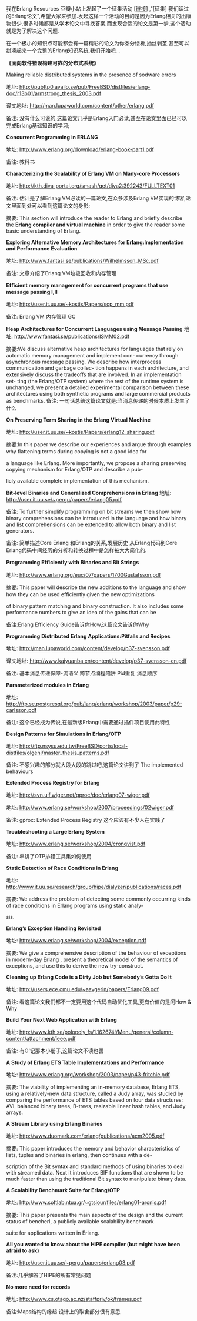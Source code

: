  我在Erlang Resources 豆瓣小站上发起了一个征集活动 [[链接](http://site.douban.com/204209/widget/notes/17144051/note/409113054/)] ,"[征集] 我们读过的Erlang论文",希望大家来参加.发起这样一个活动的目的是因为Erlang相关的出版物很少,很多时候都是从学术论文中寻找答案,而发现合适的论文是第一步,这个活动就是为了解决这个问题.

 

 在一个极小的知识点可能都会有一篇精彩的论文为你条分缕析,抽丝剥茧,甚至可以拼凑起来一个完整的Erlang知识系统,我们开始吧...

 

 

**《面向软件错误构建可靠的分布式系统》**

Making reliable distributed systems in the presence of sodware errors

地址:  http://pubftp0.availo.se/pub/FreeBSD/distfiles/erlang-doc/r13b01/armstrong_thesis_2003.pdf 

译文地址: http://man.lupaworld.com/content/other/erlang.pdf  

备注: 没有什么可说的,这篇论文几乎是Erlang入门必读,甚至在论文里面已经可以完成Erlang基础知识的学习;

 

**Concurrent Programming in ERLANG**

地址: http://www.erlang.org/download/erlang-book-part1.pdf 

备注: 教科书

**Characterizing the Scalability of Erlang VM on Many-core Processors**

地址: http://kth.diva-portal.org/smash/get/diva2:392243/FULLTEXT01 

备注: 估计是了解Erlang VM必读的一篇论文,在众多涉及Erlang VM实现的博客,论文里面到处可以看到这篇论文的身影;

摘要: This section will introduce the reader to Erlang and brieﬂy describe the **Erlang compiler and virtual machine** in order to give the reader some basic understanding of Erlang.

 

**Exploring Alternative Memory Architectures for Erlang:Implementation and Performance Evaluation**

地址: http://www.fantasi.se/publications/Wilhelmsson_MSc.pdf

备注: 文章介绍了Erlang VM垃圾回收和内存管理

 


**Efﬁcient memory management for concurrent programs that use message passing I,II**

地址: http://user.it.uu.se/~kostis/Papers/scp_mm.pdf 

备注: Erlang VM 内存管理 GC



 

**Heap Architectures for Concurrent Languages using Message Passing**
地址: http://www.fantasi.se/publications/ISMM02.pdf

摘要:We discuss alternative heap architectures for languages that rely on automatic memory management and implement con-
currency through asynchronous message passing. We describe how interprocess communication and garbage collec-
tion happens in each architecture, and extensively discuss the tradeoﬀs that are involved. In an implementation set-
ting (the Erlang/OTP system) where the rest of the runtime system is unchanged, we present a detailed experimental
comparison between these architectures using both synthetic programs and large commercial products as benchmarks.
备注: 一句话总结这篇论文就是:当消息传递的时候本质上发生了什么

 

 

**On Preserving Term Sharing in the Erlang Virtual Machine**

地址: http://user.it.uu.se/~kostis/Papers/erlang12_sharing.pdf 

摘要:In this paper we describe our experiences and argue through examples why ﬂattening terms during copying is not a good idea for

a language like Erlang. More importantly, we propose a sharing preserving copying mechanism for Erlang/OTP and describe a pub-

licly available complete implementation of this mechanism. 

 

**Bit-level Binaries and Generalized Comprehensions in Erlang**
地址: http://user.it.uu.se/~pergu/papers/erlang05.pdf

备注: To further simplify programming on bit streams we then show how binary comprehensions can be introduced in the language and how binary and list comprehensions can be extended to allow both binary and list generators.

备注: 简单描述Core Erlang 和Erlang的关系,发展历史 从Erlang代码到Core Erlang代码中间经历的分析和转换过程中是怎样被大大简化的.

 

**Programming Efﬁciently with Binaries and Bit Strings**

地址: http://www.erlang.org/euc/07/papers/1700Gustafsson.pdf

摘要: This paper will describe the new additions to the language and show how they can be used efﬁciently given the new optimizations

of binary pattern matching and binary construction. It also includes some performance numbers to give an idea of the gains that can be

备注:Erlang Efficiency Guide告诉你How,这篇论文告诉你Why

 

**Programming Distributed Erlang Applications:Pitfalls and Recipes**

地址: http://man.lupaworld.com/content/develop/p37-svensson.pdf 

译文地址:  http://www.kaiyuanba.cn/content/develop/p37-svensson-cn.pdf 

备注:  基本消息传递保障-流语义 跨节点编程陷阱 Pid重复 消息顺序

 

**Parameterized modules in Erlang**

地址: http://ftp.se.postgresql.org/pub/lang/erlang/workshop/2003/paper/p29-carlsson.pdf

备注: 这个已经成为传说,在最新版Erlang中需要通过插件项目使用此特性

 

**Design Patterns for Simulations in Erlang/OTP**

地址: http://ftp.nsysu.edu.tw/FreeBSD/ports/local-distfiles/olgeni/master_thesis_patterns.pdf

备注: 不感兴趣的部分就大段大段的跳过吧,这篇论文讲到了 The implemented behaviours

 

 

**Extended Process Registry for Erlang** 

地址: http://svn.ulf.wiger.net/gproc/doc/erlang07-wiger.pdf  

地址: http://www.erlang.se/workshop/2007/proceedings/02wiger.pdf

备注: gproc: Extended Process Registry 这个应该有不少人在实践了

 

 

**Troubleshooting a Large Erlang System**

地址: http://www.erlang.se/workshop/2004/cronqvist.pdf

备注: 串讲了OTP排错工具集如何使用 

 

**Static Detection of Race Conditions in Erlang**

地址: http://www.it.uu.se/research/group/hipe/dialyzer/publications/races.pdf

摘要: We address the problem of detecting some commonly occurring kinds of race conditions in Erlang programs using static analy-

sis. 

 

**Erlang’s Exception Handling Revisited**

地址: http://www.erlang.se/workshop/2004/exception.pdf 

摘要: We give a comprehensive description of the behaviour of exceptions in modern-day Erlang , present a theoretical model of the
semantics of exceptions, and use this to derive the new try-construct.

 

 

**Cleaning up Erlang Code is a Dirty Job but Somebody’s Gotta Do It**

地址: http://users.ece.cmu.edu/~aavgerin/papers/Erlang09.pdf 

备注: 看这篇论文我们都不一定要用这个代码自动优化工具,更有价值的是问How & Why

 

 **Build Your Next Web Application with Erlang**

地址: http://www.kth.se/polopoly_fs/1.162674!/Menu/general/column-content/attachment/ieee.pdf 

备注: 有O'记那本小册子,这篇论文不读也罢

 

 

**A Study of Erlang ETS Table Implementations and Performance**

地址: http://www.erlang.org/workshop/2003/paper/p43-fritchie.pdf 

摘要: The viability of implementing an in-memory database, Erlang ETS, using a relatively-new data structure, called a Judy array, was studied by comparing the performance of ETS tables based on four data structures: AVL balanced binary trees, B-trees, resizable linear hash tables, and Judy arrays. 

 

 

**A Stream Library using Erlang Binaries**

地址: http://www.duomark.com/erlang/publications/acm2005.pdf

摘要: This paper introduces the memory and behavior characteristics of lists, tuples and binaries in erlang, then continues with a de-

scription of the Bit syntax and standard methods of using binaries to deal with streamed data. Next it introduces BIF functions that
are shown to be much faster than using the traditional Bit syntax to manipulate binary data.  

 

**A Scalability Benchmark Suite for Erlang/OTP**

地址: http://www.softlab.ntua.gr/~gtsiour/files/erlang01-aronis.pdf 

摘要: This paper presents the main aspects of the design and the current status of bencherl, a publicly available scalability benchmark

suite for applications written in Erlang. 

 

**All you wanted to know about the HiPE compiler (but might have been afraid to ask)**

地址: http://user.it.uu.se/~pergu/papers/erlang03.pdf 

备注:几乎解答了HIPE的所有常见问题

 

 

**No more need for records**

地址: http://www.cs.otago.ac.nz/staffpriv/ok/frames.pdf 

备注:Maps结构的缘起 设计上的取舍部分很有意思

 